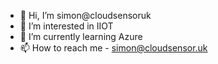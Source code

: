 - 👋 Hi, I’m simon@cloudsensoruk
- 👀 I’m interested in IIOT
- 🌱 I’m currently learning Azure
- 📫 How to reach me - simon@cloudsensor.uk

<!---
cloudsensoruk/cloudsensoruk is a ✨ special ✨ repository because its `README.md` (this file) appears on your GitHub profile.
You can click the Preview link to take a look at your changes.
--->
